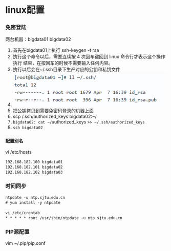 # linux配置

### 免密登陆

两台机器：bigdata01 bigdata02

1. 首先在bigdata01上执行 ssh-keygen -t rsa
2. 执行这个命令以后，需要连续按 4 次回车键回到 linux 命令行才表示这个操作执行 结束，在按回车的时候不需要输入任何内容。
3. 执行以后会在\~/.ssh目录下生产对应的公钥和私钥文件
4. ![](<../../.gitbook/assets/image (35).png>)
5. 把公钥拷贝到需要免密码登录的机器上面
6. scp /.ssh/authorized\_keys bigdata02:\~/
7. `bigdata02: cat ~/a`uthorized\_keys `>> ~/.ssh/authorized_keys`
8. `ssh bigdata02`

### `配置别名`

vi /etc/hosts

```
192.168.182.100 bigdata01
192.168.182.101 bigdata02
192.168.182.102 bigdata03
```

### 时间同步

```
ntpdate -u ntp.sjtu.edu.cn
# yum install -y ntpdate

vi /etc/crontab
* * * * * root /usr/sbin/ntpdate -u ntp.sjtu.edu.cn
```

### PIP源配置

vim \~/.pip/pip.conf

